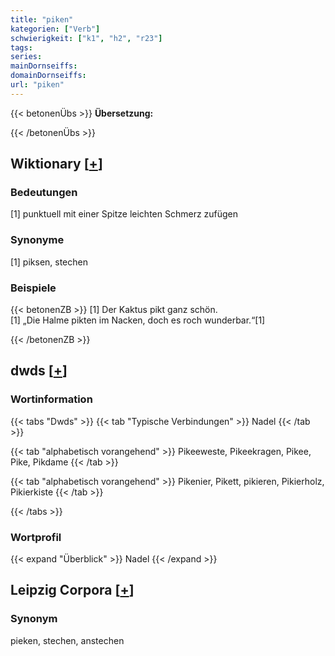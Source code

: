 ```yaml
---
title: "piken"
kategorien: ["Verb"]
schwierigkeit: ["k1", "h2", "r23"]
tags:
series:
mainDornseiffs:
domainDornseiffs:
url: "piken"
---
```


{{< betonenÜbs >}}
**Übersetzung:**  
  
{{< /betonenÜbs >}}

## Wiktionary [[+](https://de.wiktionary.org/wiki/piken)]

### Bedeutungen
[1] punktuell mit einer Spitze leichten Schmerz zufügen  

### Synonyme
[1] piksen, stechen  

### Beispiele
{{< betonenZB >}}
[1] Der Kaktus pikt ganz schön.  
[1] „Die Halme pikten im Nacken, doch es roch wunderbar.“[1]  

{{< /betonenZB >}}


## dwds [[+](https://www.dwds.de/wb/piken)]

### Wortinformation
{{< tabs "Dwds" >}}
{{< tab "Typische Verbindungen" >}}
Nadel
{{< /tab >}}

{{< tab "alphabetisch vorangehend" >}}
Pikeeweste, Pikeekragen, Pikee, Pike, Pikdame
{{< /tab >}}

{{< tab "alphabetisch vorangehend" >}}
Pikenier, Pikett, pikieren, Pikierholz, Pikierkiste
{{< /tab >}}

{{< /tabs >}}

### Wortprofil
{{< expand "Überblick" >}} Nadel {{< /expand >}}

## Leipzig Corpora [[+](https://corpora.uni-leipzig.de/en/res?word=piken&corpusId=deu_newscrawl-public_2018)]


### Synonym
pieken, stechen, anstechen

